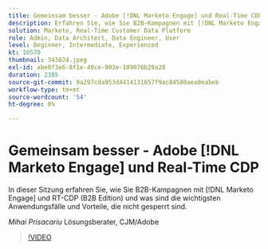 ```yaml
---
title: Gemeinsam besser - Adobe [!DNL Marketo Engage] und Real-Time CDP
description: Erfahren Sie, wie Sie B2B-Kampagnen mit [!DNL Marketo Engage] und RT-CDP (B2B Edition)
solution: Marketo, Real-Time Customer Data Platform
role: Admin, Data Architect, Data Engineer, User
level: Beginner, Intermediate, Experienced
kt: 10570
thumbnail: 343824.jpeg
exl-id: abe0f3e6-8f1e-40ce-903e-109076b29a28
duration: 2385
source-git-commit: 9a297cda953d4414131657f9ac84580aea0eabeb
workflow-type: tm+mt
source-wordcount: '54'
ht-degree: 0%

---
```


# Gemeinsam besser - Adobe [!DNL Marketo Engage] und Real-Time CDP

In dieser Sitzung erfahren Sie, wie Sie B2B-Kampagnen mit [!DNL Marketo Engage] und RT-CDP (B2B Edition) und was sind die wichtigsten Anwendungsfälle und Vorteile, die nicht gesperrt sind.

*Mihai Prisacariu* Lösungsberater, CJM/Adobe

>[!VIDEO](https://video.tv.adobe.com/v/343824/?quality=12&learn=on)
